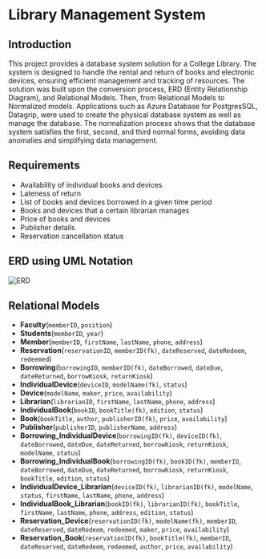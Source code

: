 # Library Management System

## Introduction
This project provides a database system solution for a College Library. The system is designed to handle the rental and return of books and electronic devices, ensuring efficient management and tracking of resources. The solution was built upon the conversion process, ERD (Entity Relationship Diagram), and Relational Models. Then, from Relational Models to Normalized models. Applications such as Azure Database for PostgresSQL, Datagrip, were used to create the physical database system as well as manage the database. The normalization process shows that the database system satisfies the first, second, and third normal forms, avoiding data anomalies and simplifying data management. 

## Requirements 
- Availability of individual books and devices 
- Lateness of return
- List of books and devices borrowed in a given time period 
- Books and devices that a certain librarian manages
- Price of books and devices 
- Publisher details
- Reservation cancellation status

## ERD using UML Notation
![ERD](https://github.com/linalan1231/Library/assets/70352593/e5b66acf-6b54-4ede-adcd-ad6e199de6f1)

## Relational Models 
- **Faculty**(`memberID`, `position`)
- **Students**(`memberID`, `year`)
- **Member**(`memberID`, `firstName`, `lastName`, `phone`, `address`)
- **Reservation**(`reservationID`, `memberID(fk)`, `dateReserved`, `dateRedeem`, `redeemed`)
- **Borrowing**(`borrowingID`, `memberID(fk)`, `dateBorrowed`, `dateDue`, `dateReturned`, `borrowKiosk`, `returnKiosk`)
- **IndividualDevice**(`deviceID`, `modelName(fk)`, `status`)
- **Device**(`modelName`, `maker`, `price`, `availability`)
- **Librarian**(`librarianID`, `firstName`, `lastName`, `phone`, `address`)
- **IndividualBook**(`bookID`, `bookTitle(fk)`, `edition`, `status`)
- **Book**(`bookTitle`, `author`, `publisherID(fk)`, `price`, `availability`)
- **Publisher**(`publisherID`, `publisherName`, `address`)
- **Borrowing_IndividualDevice**(`borrowingID(fk)`, `deviceID(fk)`, `dateBorrowed`, `dateDue`, `dateReturned`, `borrowKiosk`, `returnKiosk`, `modelName`, `status`)
- **Borrowing_IndividualBook**(`borrowingID(fk)`, `bookID(fk)`, `memberID`, `dateBorrowed`, `dateDue`, `dateReturned`, `borrowKiosk`, `returnKiosk`, `bookTitle`, `edition`, `status`)
- **IndividualDevice_Librarian**(`deviceID(fk)`, `librarianID(fk)`, `modelName`, `status`, `firstName`, `lastName`, `phone`, `address`)
- **IndividualBook_Librarian**(`bookID(fk)`, `librarianID(fk)`, `bookTitle`, `firstName`, `lastName`, `phone`, `address`, `edition`, `status`)
- **Reservation_Device**(`reservationID(fk)`, `modelName(fk)`, `memberID`, `dateReserved`, `dateRedeem`, `redeemed`, `maker`, `price`, `availability`)
- **Reservation_Book**(`reservationID(fk)`, `bookTitle(fk)`, `memberID`, `dateReserved`, `dateRedeem`, `redeemed`, `author`, `price`, `availability`)
